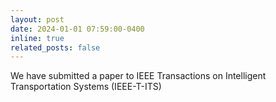 ```yaml
---
layout: post
date: 2024-01-01 07:59:00-0400
inline: true
related_posts: false
---
```


We have submitted a paper to IEEE Transactions on Intelligent Transportation Systems (IEEE-T-ITS)
